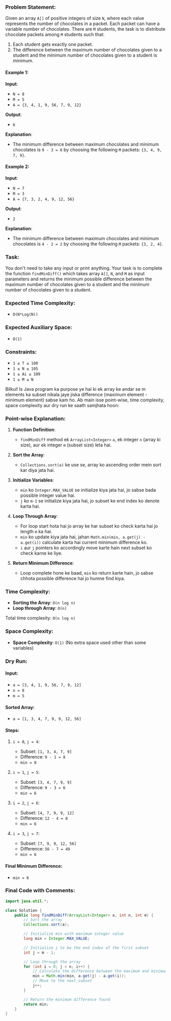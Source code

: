### Problem Statement:

Given an array `A[]` of positive integers of size `N`, where each value represents the number of chocolates in a packet. Each packet can have a variable number of chocolates. There are `M` students, the task is to distribute chocolate packets among `M` students such that:
1. Each student gets exactly one packet.
2. The difference between the maximum number of chocolates given to a student and the minimum number of chocolates given to a student is minimum.

#### Example 1:
**Input**:
- `N = 8`
- `M = 5`
- `A = {3, 4, 1, 9, 56, 7, 9, 12}`

**Output**:
- `6`

**Explanation**:
- The minimum difference between maximum chocolates and minimum chocolates is `9 - 3 = 6` by choosing the following `M` packets: `{3, 4, 9, 7, 9}`.

#### Example 2:
**Input**:
- `N = 7`
- `M = 3`
- `A = {7, 3, 2, 4, 9, 12, 56}`

**Output**:
- `2`

**Explanation**:
- The minimum difference between maximum chocolates and minimum chocolates is `4 - 2 = 2` by choosing the following `M` packets: `{3, 2, 4}`.

### Task:

You don't need to take any input or print anything. Your task is to complete the function `findMinDiff()` which takes array `A[]`, `N`, and `M` as input parameters and returns the minimum possible difference between the maximum number of chocolates given to a student and the minimum number of chocolates given to a student.

### Expected Time Complexity: 
- `O(N*Log(N))`

### Expected Auxiliary Space: 
- `O(1)`

### Constraints:
- `1 ≤ T ≤ 100`
- `1 ≤ N ≤ 105`
- `1 ≤ Ai ≤ 109`
- `1 ≤ M ≤ N`


Bilkul! Is Java program ka purpose ye hai ki ek array ke andar se m elements ka subset nikala jaye jiska difference (maximum element - minimum element) sabse kam ho. Ab main isse point-wise, time complexity, space complexity aur dry run ke saath samjhata hoon:

### Point-wise Explanation:

1. **Function Definition**:
   - `findMinDiff` method ek `ArrayList<Integer>` `a`, ek integer `n` (array ki size), aur ek integer `m` (subset size) leta hai.

2. **Sort the Array**:
   - `Collections.sort(a)` ke use se, array ko ascending order mein sort kar diya jata hai.

3. **Initialize Variables**:
   - `min` ko `Integer.MAX_VALUE` se initialize kiya jata hai, jo sabse bada possible integer value hai.
   - `j` ko `m-1` se initialize kiya jata hai, jo subset ke end index ko denote karta hai.

4. **Loop Through Array**:
   - For loop start hota hai jo array ke har subset ko check karta hai jo length `m` ka hai.
   - `min` ko update kiya jata hai, jahan `Math.min(min, a.get(j) - a.get(i))` calculate karta hai current minimum difference ko.
   - `i` aur `j` pointers ko accordingly move karte hain next subset ko check karne ke liye.

5. **Return Minimum Difference**:
   - Loop complete hone ke baad, `min` ko return karte hain, jo sabse chhota possible difference hai jo humne find kiya.

### Time Complexity:
- **Sorting the Array**: `O(n log n)`
- **Loop through Array**: `O(n)`

Total time complexity: `O(n log n)`

### Space Complexity:
- **Space Complexity**: `O(1)` (No extra space used other than some variables)

### Dry Run:

#### Input:
- `a = [3, 4, 1, 9, 56, 7, 9, 12]`
- `n = 8`
- `m = 5`

#### Sorted Array:
- `a = [1, 3, 4, 7, 9, 9, 12, 56]`

#### Steps:
1. `i = 0`, `j = 4`:
   - Subset: `[1, 3, 4, 7, 9]`
   - Difference: `9 - 1 = 8`
   - `min = 8`

2. `i = 1`, `j = 5`:
   - Subset: `[3, 4, 7, 9, 9]`
   - Difference: `9 - 3 = 6`
   - `min = 6`

3. `i = 2`, `j = 6`:
   - Subset: `[4, 7, 9, 9, 12]`
   - Difference: `12 - 4 = 8`
   - `min = 6`

4. `i = 3`, `j = 7`:
   - Subset: `[7, 9, 9, 12, 56]`
   - Difference: `56 - 7 = 49`
   - `min = 6`

#### Final Minimum Difference:
- `min = 6`

### Final Code with Comments:
```java
import java.util.*;

class Solution {
    public long findMinDiff(ArrayList<Integer> a, int n, int m) {
        // Sort the array
        Collections.sort(a);

        // Initialize min with maximum integer value
        long min = Integer.MAX_VALUE;

        // Initialize j to be the end index of the first subset
        int j = m - 1;

        // Loop through the array
        for (int i = 0; j < n; i++) {
            // Calculate the difference between the maximum and minimum of the current subset
            min = Math.min(min, a.get(j) - a.get(i));
            // Move to the next subset
            j++;
        }

        // Return the minimum difference found
        return min;
    }
}
```
